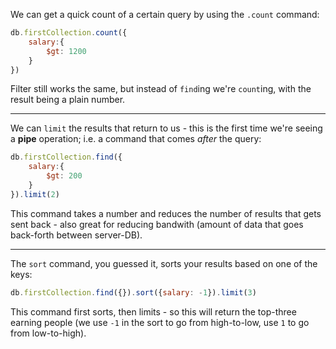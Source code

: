 
We can get a quick count of a certain query by using the `.count` command:

  

```js
db.firstCollection.count({
    salary:{
        $gt: 1200
    }
})
```
  

Filter still works the same, but instead of `find`ing we're `count`ing, with the result being a plain number.

  

----------

  

We can `limit` the results that return to us - this is the first time we're seeing a **pipe** operation; i.e. a command that comes _after_ the query:

  

```js
db.firstCollection.find({
    salary:{
        $gt: 200
    }
}).limit(2)
```
  

This command takes a number and reduces the number of results that gets sent back - also great for reducing bandwith (amount of data that goes back-forth between server-DB).

  

----------

  

The `sort` command, you guessed it, sorts your results based on one of the keys:

  


```js
db.firstCollection.find({}).sort({salary: -1}).limit(3)
```
  

This command first sorts, then limits - so this will return the top-three earning people (we use `-1` in the sort to go from high-to-low, use `1` to go from low-to-high).
